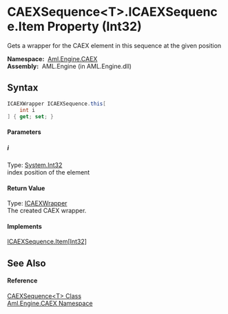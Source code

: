 CAEXSequence&lt;T>.ICAEXSequence.Item Property (Int32)
======================================================
Gets a wrapper for the CAEX element in this sequence at the given position

  **Namespace:**  [Aml.Engine.CAEX][1]  
  **Assembly:**  AML.Engine (in AML.Engine.dll)

Syntax
------

```csharp
ICAEXWrapper ICAEXSequence.this[
	int i
] { get; set; }
```

#### Parameters

##### *i*
Type: [System.Int32][2]  
index position of the element

#### Return Value
Type: [ICAEXWrapper][3]  
The created CAEX wrapper.
#### Implements
[ICAEXSequence.Item[Int32]][4]  


See Also
--------

#### Reference
[CAEXSequence&lt;T> Class][5]  
[Aml.Engine.CAEX Namespace][1]  

[1]: ../README.md
[2]: https://docs.microsoft.com/dotnet/api/system.int32
[3]: ../ICAEXWrapper/README.md
[4]: ../ICAEXSequence/Item.md
[5]: README.md
[6]: https://www.automationml.org
[7]: ../../icons/logoShade.png